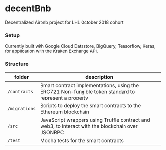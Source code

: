 # decentBnb
Decentralized Airbnb project for LHL October 2018 cohort. 

### Setup

Currently built with Google Cloud Datastore, BigQuery, Tensorflow, Keras, for application with the Kraken Exchange API.
    
### Structure

|folder|description|
|---|---|
| `/contracts`| Smart contract implementations, using the ERC721 Non-fungible token standard to represent a property
| `/migrations`| Scripts to deploy the smart contracts to the Ethereum blockchain 
| `/src`| JavaScript wrappers using Truffle contract and web3, to interact with the blockchain over JSONRPC
| `/test`| Mocha tests for the smart contracts
